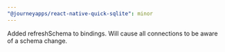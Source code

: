 ```yaml
---
"@journeyapps/react-native-quick-sqlite": minor
---
```


Added refreshSchema to bindings. Will cause all connections to be aware of a schema change.
